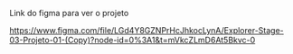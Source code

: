 Link do figma para ver o projeto

https://www.figma.com/file/LGd4Y8GZNPrHcJhkocLynA/Explorer-Stage-03-Projeto-01-(Copy)?node-id=0%3A1&t=mVkcZLmD6At5Bkvc-0